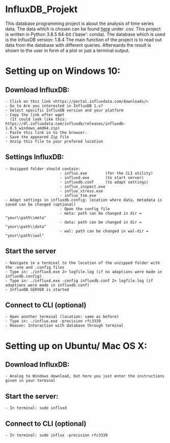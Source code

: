 # InfluxDB_Projekt

This database programming project is about the analysis of time series data. The data which is chosen can be found [here](https://ourworldindata.org/coronavirus-source-data) under .csv. This project is written in Python 3.8.5 64-bit ('base': conda). The database which is used is the InfluxDB version: 1.8.4
The main function of the project is to read out data from the database with different queries. Afterwards the result is shown to the user in form of a plot or just a terminal output. 


# Setting up on Windows 10: 

## Download InfluxDB:
    - Click on this link <https://portal.influxdata.com/downloads/>
    - Go to Are you interested in InfluxDB 1.x? 
    - Select specific InfluxDB version and your platform 
    - Copy the link after wget
      (It could look like this: https://dl.influxdata.com/influxdb/releases/influxdb-1.8.5_windows_amd64.zip)
    - Paste this link in to the browser. 
    - Save the appeared Zip file 
    - Unzip this file to your prefered location

## Settings InfluxDB: 
    - Unzipped folder should contain:  
                            - influx.exe        (for the CLI utility)
                            - influxd.exe       (to start server)
                            - influxdb.conf     (to adapt settings)
                            - influx_inspect.exe
                            - influx_stress.exe
                            - influx_tsm.exe
    - Adapt settings in influxdb.config: location where data, metadata is saved can be changed (optional)
                            - Open the config file
                            - meta: path can be changed in dir = "your\\path\\meta"
                            - data: path can be changed in dir = "your\\path\\data"
                            - wal: path can be changed in wal-dir = "your\\path\\wal"

## Start the server 
    - Navigate in a terminal to the location of the unzipped folder with the .exe and .config files
    - Type in: ./influxd.exe 2> logfile.log (if no adaptions were made in influxdb.config)
    - Type in: ./influxd.exe -config influxdb.conf 2> logfile.log (if adaptions were made in influxdb.conf)
    - InfluxDB SERVER is started

## Connect to CLI (optional)
    - Open another terminal (location: same as before)
    - Type in: ./influx.exe -precision rfc3339 
    - Reason: Interaction with database through terminal
    

# Setting up on Ubuntu/ Mac OS X:

## Download InfluxDB:
    - Analog to Windows download, but here you just enter the instructions given in your terminal

## Start the server: 
    - In terminal: sudo influxd 

## Connect to CLI (optional)
    - In terminal: sudo influx -precision rfc3339
